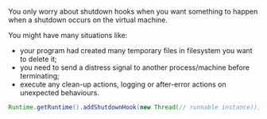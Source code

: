 You only worry about shutdown hooks when you want something to happen when a shutdown occurs on the virtual machine.

You might have many situations like:

- your program had created many temporary files in filesystem you want to delete it;
- you need to send a distress signal to another process/machine before terminating;
- execute any clean-up actions, logging or after-error actions on unexpected behaviours.

```java
Runtime.getRuntime().addShutdownHook(new Thread(// runnable instance));
```
